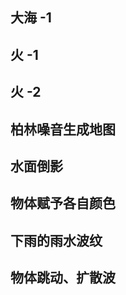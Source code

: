 ## 大海 -1
<preview path="../demo/shaderToy/shaderToy2/sea1.vue"></preview>

## 火 -1
<preview path="../demo/shaderToy/shaderToy2/fire1.vue"></preview>

## 火 -2
<preview path="../demo/shaderToy/shaderToy2/fire2.vue"></preview>

## 柏林噪音生成地图
<preview path="../demo/shaderToy/shaderToy2/perlinNoiseMap.vue"></preview>

## 水面倒影
<preview path="../demo/shaderToy/shaderToy2/waterReflection.vue"></preview>

## 物体赋予各自颜色
<preview path="../demo/shaderToy/shaderToy2/moreGeoWithColor.vue"></preview>

## 下雨的雨水波纹
<preview path="../demo/shaderToy/shaderToy2/rain.vue"></preview>

## 物体跳动、扩散波
<preview path="../demo/shaderToy/shaderToy2/animalJump.vue"></preview>